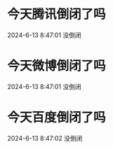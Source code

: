 # 今天腾讯倒闭了吗

2024-6-13 8:47:01 没倒闭

# 今天微博倒闭了吗

2024-6-13 8:47:01 没倒闭

# 今天百度倒闭了吗

2024-6-13 8:47:02 没倒闭

